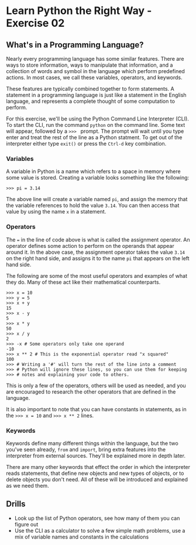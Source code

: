 # Learn Python the Right Way - Exercise 02

## What's in a Programming Language?

Nearly every programming language has some similar features. There are ways to store information, ways to manipulate that information, and a collection of words and symbol in the language which perform predefined actions. In most cases, we call these variables, operators, and keywords. 

These features are typically combined together to form statements. A statement in a programming language is just like a statement in the English language, and represents a complete thought of some computation to perform.

For this exercise, we'll be using the Python Command Line Interpreter (CLI). To start the CLI, run the command `python` on the command line. Some text will appear, followed by a `>>> ` prompt. The prompt will wait until you type enter and treat the rest of the line as a Python statment. To get out of the interpreter either type `exit()` or press the `Ctrl-d` key combination.

### Variables

A variable in Python is a name which refers to a space in memory where some value is stored. Creating a variable looks something like the following:

    >>> pi = 3.14

The above line will create a variable named `pi`, and assign the memory that the variable references to hold the value `3.14`. You can then access that value by using the name `x` in a statement.

### Operators

The `=` in the line of code above is what is called the assignment operator. An operator defines some action to perform on the operands that appear around it. In the above case, the assignment operator takes the value `3.14` on the right hand side, and assigns it to the name `pi` that appears on the left hand side.

The following are some of the most useful operators and examples of what they do. Many of these act like their mathematical counterparts. 

    >>> x = 10
    >>> y = 5
    >>> x + y
    15
    >>> x - y
    5
    >>> x * y
    50
    >>> x / y
    2
    >>> -x # Some operators only take one operand
    -10
    >>> x ** 2 # This is the exponential operator read "x squared"
    100
    >>> # Writing a '#' will turn the rest of the line into a comment
    >>> # Python will ignore these lines, so you can use them for keeping 
    >>> # notes and explaining your code to others.

This is only a few of the operators, others will be used as needed, and you are encouraged to research the other operators that are defined in the language. 

It is also important to note that you can have constants in statements, as in the `>>> x = 10` and `>>> x ** 2` lines.

### Keywords

Keywords define many different things within the language, but the two you've seen already, `from` and `import`, bring extra features into the interpreter from external sources. They'll be explained more in depth later. 

There are many other keywords that effect the order in which the interpreter reads statements, that define new objects and new types of objects, or to delete objects you don't need. All of these will be introduced and explained as we need them.

## Drills

* Look up the list of Python operators, see how many of them you can figure out
* Use the CLI as a calculator to solve a few simple math problems, use a mix of variable names and constants in the calculations
